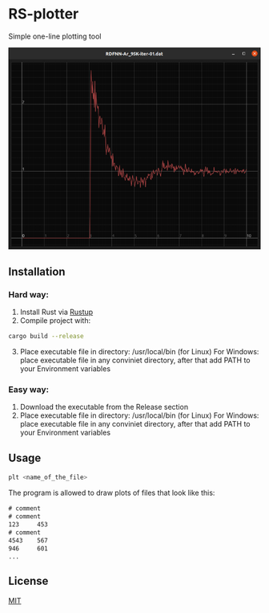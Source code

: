 # RS-plotter

Simple one-line plotting tool

![Screenshoot](image/screenshoot.png?raw=true "Screenshoot")

## Installation

### Hard way:
1. Install Rust via [Rustup](https://rustup.rs/)
2. Compile project with:

```bash
cargo build --release
```

3. Place executable file in directory: /usr/local/bin (for Linux)
For Windows: place executable file in any conviniet directory, after that add PATH to your Environment variables

### Easy way:
1. Download the executable from the Release section
2. Place executable file in directory: /usr/local/bin (for Linux)
For Windows: place executable file in any conviniet directory, after that add PATH to your Environment variables

## Usage

```bash
plt <name_of_the_file>
```

The program is allowed to draw plots of files that look like this:
```
# comment
# comment
123     453
# comment
4543    567
946     601
...
```

## License
[MIT](https://choosealicense.com/licenses/mit/)

